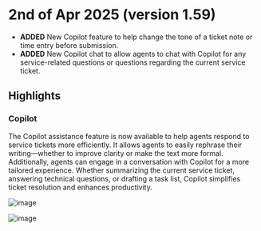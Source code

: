# 2nd of Apr 2025 (version 1.59)

- **ADDED** New Copilot feature to help change the tone of a ticket note or time entry before submission.  
- **ADDED** New Copilot chat to allow agents to chat with Copilot for any service-related questions or questions regarding the current service ticket.

## Highlights

### Copilot

The Copilot assistance feature is now available to help agents respond to service tickets more efficiently. It allows agents to easily rephrase their writing—whether to improve clarity or make the text more formal. Additionally, agents can engage in a conversation with Copilot for a more tailored experience. Whether summarizing the current service ticket, answering technical questions, or drafting a task list, Copilot simplifies ticket resolution and enhances productivity.

![image](https://github.com/user-attachments/assets/aeb4b5af-7412-45ad-89a9-b31c37e37702)

![image](https://github.com/user-attachments/assets/677b2b6a-97b4-41d6-9ddb-054fd32b84b1)
